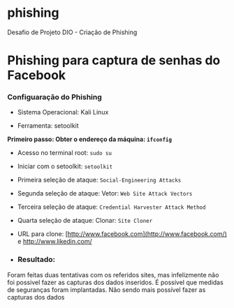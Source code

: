 # phishing
Desafio de Projeto DIO - Criação de Phishing
# Phishing para captura de senhas do Facebook



### Configuaração do Phishing



- Sistema Operacional: Kali Linux

- Ferramenta: setoolkit

  

**Primeiro passo: Obter o endereço da máquina: `ifconfig`** 



- Acesso no terminal root: `sudo su`

- Iniciar com o setoolkit: `setoolkit`

- Primeira seleção de ataque: `Social-Engineering Attacks`

- Segunda seleção de ataque: Vetor: `Web Site Attack Vectors`

- Terceira seleção de ataque: `Credential Harvester Attack Method `

- Quarta seleção de ataque: Clonar: `Site Cloner`

- URL para clone: [http://www.facebook.com](http://www.facebook.com/) e http://www.likedin.com/

- ### Resultado: 

Foram feitas duas tentativas com os referidos sites, mas infelizmente não foi possivel fazer as capturas dos dados inseridos. É possível que medidas de seguranças foram implantadas. 
Não sendo mais possível fazer as capturas dos dados

  



